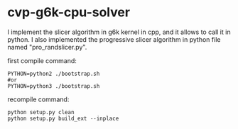 # cvp-g6k-cpu-solver


I implement the slicer algorithm in g6k kernel in cpp, and it allows to call it in python. I also implemented the progressive slicer algorithm in python file named "pro_randslicer.py". 



first compile command:
```
PYTHON=python2 ./bootstrap.sh
#or
PYTHON=python3 ./bootstrap.sh
```


recompile command:
```
python setup.py clean
python setup.py build_ext --inplace 
```